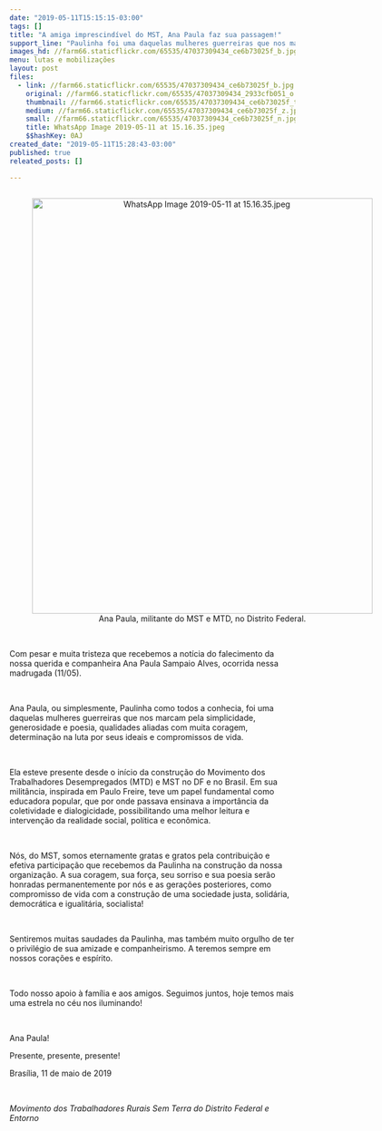 ```yaml
---
date: "2019-05-11T15:15:15-03:00"
tags: []
title: "A amiga imprescindível do MST, Ana Paula faz sua passagem!"
support_line: "Paulinha foi uma daquelas mulheres guerreiras que nos marcam pela simplicidade, generosidade e poesia. De muita coragem, determinação na luta por seus ideais e compromissos de vida."
images_hd: //farm66.staticflickr.com/65535/47037309434_ce6b73025f_b.jpg
menu: lutas e mobilizações
layout: post
files:
  - link: //farm66.staticflickr.com/65535/47037309434_ce6b73025f_b.jpg
    original: //farm66.staticflickr.com/65535/47037309434_2933cfb051_o.jpg
    thumbnail: //farm66.staticflickr.com/65535/47037309434_ce6b73025f_t.jpg
    medium: //farm66.staticflickr.com/65535/47037309434_ce6b73025f_z.jpg
    small: //farm66.staticflickr.com/65535/47037309434_ce6b73025f_n.jpg
    title: WhatsApp Image 2019-05-11 at 15.16.35.jpeg
    $$hashKey: 0AJ
created_date: "2019-05-11T15:28:43-03:00"
published: true
releated_posts: []

---
```

<div style="text-align:center">
<figure class="image" style="display:inline-block"><img alt="WhatsApp Image 2019-05-11 at 15.16.35.jpeg" height="733" src="//farm66.staticflickr.com/65535/47037309434_ce6b73025f_b.jpg" width="600" />
<figcaption>Ana Paula, militante do MST e MTD, no Distrito Federal.</figcaption>
</figure>
</div>

<p><br />
Com pesar e muita tristeza que recebemos a not&iacute;cia do falecimento da nossa querida e companheira Ana Paula Sampaio Alves, ocorrida nessa madrugada (11/05).</p>

<p>&nbsp;</p>

<p>Ana Paula, ou simplesmente, Paulinha como todos a conhecia, foi uma daquelas mulheres guerreiras que nos marcam pela simplicidade, generosidade e poesia, qualidades aliadas com muita coragem, determina&ccedil;&atilde;o na luta por seus ideais e compromissos de vida.</p>

<p>&nbsp;</p>

<p>Ela esteve presente desde o in&iacute;cio da constru&ccedil;&atilde;o do Movimento dos Trabalhadores Desempregados (MTD) e MST no DF e no Brasil. Em sua milit&acirc;ncia, inspirada em Paulo Freire, teve um papel fundamental como educadora popular, que por onde passava ensinava a import&acirc;ncia da coletividade e dialogicidade, possibilitando uma melhor leitura e interven&ccedil;&atilde;o da realidade social, pol&iacute;tica e econ&ocirc;mica.</p>

<p>&nbsp;</p>

<p>N&oacute;s, do MST, somos eternamente gratas e gratos pela contribui&ccedil;&atilde;o e efetiva participa&ccedil;&atilde;o que recebemos da Paulinha na constru&ccedil;&atilde;o da nossa organiza&ccedil;&atilde;o. A sua coragem, sua for&ccedil;a, seu sorriso e sua poesia ser&atilde;o honradas permanentemente por n&oacute;s e as gera&ccedil;&otilde;es posteriores, como compromisso de vida com a constru&ccedil;&atilde;o de uma sociedade justa, solid&aacute;ria, democr&aacute;tica e igualit&aacute;ria, socialista!</p>

<p>&nbsp;</p>

<p>Sentiremos muitas saudades da Paulinha, mas tamb&eacute;m muito orgulho de ter o privil&eacute;gio de sua amizade e companheirismo. A teremos sempre em nossos cora&ccedil;&otilde;es e esp&iacute;rito.</p>

<p>&nbsp;</p>

<p>Todo nosso apoio &agrave; fam&iacute;lia e aos amigos. Seguimos juntos, hoje temos mais uma estrela no c&eacute;u nos iluminando!</p>

<p>&nbsp;</p>

<p>Ana Paula!</p>

<p>Presente, presente, presente!</p>

<p>Bras&iacute;lia, 11 de maio de 2019</p>

<p>&nbsp;</p>

<p><em>Movimento dos Trabalhadores Rurais Sem Terra do Distrito Federal e Entorno</em></p>
